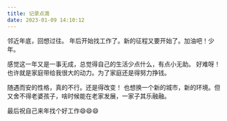 ```yaml
---
title: 记录点滴
date: 2023-01-09 14:10:12
---
```


邻近年底，回想过往。
年后开始找工作了。新的征程又要开始了。加油吧！少年。

感觉这一年又是一事无成，总觉得自己的生活少点什么，有点小无助。
好难呀！也许就是家庭带给我很大的动力。为了家庭还是得努力挣钱。

随遇而安的性格，真的不行。还是得改变！
也想换一个新的城市，新的环境。但又舍不得老婆孩子，啥时候能在老家发展，一家子其乐融融。

最后祝自己来年找个好工作😄😄😄
